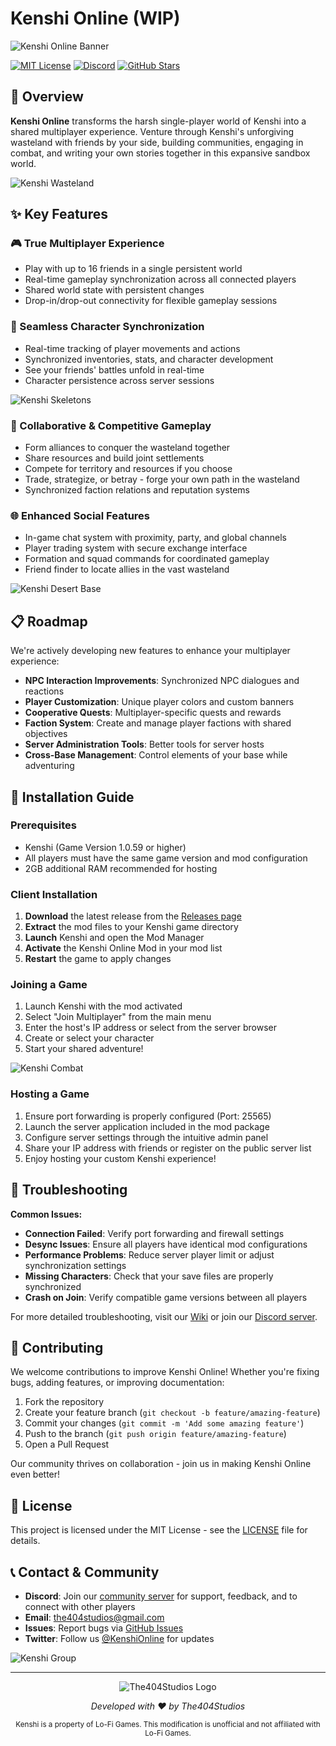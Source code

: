 # Kenshi Online (WIP)

![Kenshi Online Banner](https://via.placeholder.com/1200x300?text=Kenshi+Online+Multiplayer+Experience)

[![MIT License](https://img.shields.io/badge/License-MIT-blue.svg)](LICENSE)
[![Discord](https://img.shields.io/discord/962745762938572870?color=7289DA&label=Discord&logo=discord&logoColor=white)](https://discord.gg/s4zDPQMp)
[![GitHub Stars](https://img.shields.io/github/stars/The404Studios/Kenshi-Online?style=social)](https://github.com/The404Studios/Kenshi-Online)

## 🌟 Overview

**Kenshi Online** transforms the harsh single-player world of Kenshi into a shared multiplayer experience. Venture through Kenshi's unforgiving wasteland with friends by your side, building communities, engaging in combat, and writing your own stories together in this expansive sandbox world.

![Kenshi Wasteland](https://via.placeholder.com/800x400?text=Kenshi+Harsh+Wasteland+Environment)

## ✨ Key Features

### 🎮 True Multiplayer Experience
- Play with up to 16 friends in a single persistent world
- Real-time gameplay synchronization across all connected players
- Shared world state with persistent changes
- Drop-in/drop-out connectivity for flexible gameplay sessions

### 🔄 Seamless Character Synchronization
- Real-time tracking of player movements and actions
- Synchronized inventories, stats, and character development
- See your friends' battles unfold in real-time
- Character persistence across server sessions

![Kenshi Skeletons](https://via.placeholder.com/800x400?text=Kenshi+Skeleton+Characters+in+Combat)

### 🎯 Collaborative & Competitive Gameplay
- Form alliances to conquer the wasteland together
- Share resources and build joint settlements
- Compete for territory and resources if you choose
- Trade, strategize, or betray - forge your own path in the wasteland
- Synchronized faction relations and reputation systems

### 🌐 Enhanced Social Features
- In-game chat system with proximity, party, and global channels
- Player trading system with secure exchange interface
- Formation and squad commands for coordinated gameplay
- Friend finder to locate allies in the vast wasteland

![Kenshi Desert Base](https://via.placeholder.com/800x400?text=Kenshi+Player+Settlement+in+Desert)

## 📋 Roadmap

We're actively developing new features to enhance your multiplayer experience:

- **NPC Interaction Improvements**: Synchronized NPC dialogues and reactions
- **Player Customization**: Unique player colors and custom banners
- **Cooperative Quests**: Multiplayer-specific quests and rewards
- **Faction System**: Create and manage player factions with shared objectives
- **Server Administration Tools**: Better tools for server hosts
- **Cross-Base Management**: Control elements of your base while adventuring

## 🚀 Installation Guide

### Prerequisites
- Kenshi (Game Version 1.0.59 or higher) 
- All players must have the same game version and mod configuration
- 2GB additional RAM recommended for hosting

### Client Installation
1. **Download** the latest release from the [Releases page](https://github.com/The404Studios/Kenshi-Online/releases)
2. **Extract** the mod files to your Kenshi game directory
3. **Launch** Kenshi and open the Mod Manager
4. **Activate** the Kenshi Online Mod in your mod list
5. **Restart** the game to apply changes

### Joining a Game
1. Launch Kenshi with the mod activated
2. Select "Join Multiplayer" from the main menu
3. Enter the host's IP address or select from the server browser
4. Create or select your character
5. Start your shared adventure!

![Kenshi Combat](https://via.placeholder.com/800x400?text=Kenshi+Multiplayer+Combat+Scene)

### Hosting a Game
1. Ensure port forwarding is properly configured (Port: 25565)
2. Launch the server application included in the mod package
3. Configure server settings through the intuitive admin panel
4. Share your IP address with friends or register on the public server list
5. Enjoy hosting your custom Kenshi experience!

## 🔧 Troubleshooting

**Common Issues:**
- **Connection Failed**: Verify port forwarding and firewall settings
- **Desync Issues**: Ensure all players have identical mod configurations
- **Performance Problems**: Reduce server player limit or adjust synchronization settings
- **Missing Characters**: Check that your save files are properly synchronized
- **Crash on Join**: Verify compatible game versions between all players

For more detailed troubleshooting, visit our [Wiki](https://github.com/The404Studios/Kenshi-Online/wiki) or join our [Discord server](https://discord.gg/62aDDmtkgb).

## 👥 Contributing

We welcome contributions to improve Kenshi Online! Whether you're fixing bugs, adding features, or improving documentation:

1. Fork the repository
2. Create your feature branch (`git checkout -b feature/amazing-feature`)
3. Commit your changes (`git commit -m 'Add some amazing feature'`)
4. Push to the branch (`git push origin feature/amazing-feature`)
5. Open a Pull Request

Our community thrives on collaboration - join us in making Kenshi Online even better!

## 📝 License

This project is licensed under the MIT License - see the [LICENSE](LICENSE) file for details.

## 📞 Contact & Community

- **Discord**: Join our [community server](https://discord.gg/62aDDmtkgb) for support, feedback, and to connect with other players
- **Email**: [the404studios@gmail.com](mailto:the404studios@gmail.com)
- **Issues**: Report bugs via [GitHub Issues](https://github.com/The404Studios/Kenshi-Online/issues)
- **Twitter**: Follow us [@KenshiOnline](https://twitter.com/KenshiOnline) for updates

![Kenshi Group](https://via.placeholder.com/800x400?text=Kenshi+Multiplayer+Group+Adventure)

---

<div align="center">
  <img src="https://via.placeholder.com/80?text=404" alt="The404Studios Logo">
  <p><i>Developed with ❤️ by The404Studios</i></p>
  <p><small>Kenshi is a property of Lo-Fi Games. This modification is unofficial and not affiliated with Lo-Fi Games.</small></p>
</div>
